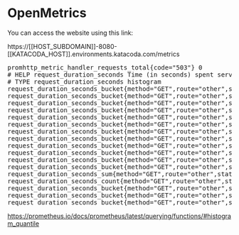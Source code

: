 # OpenMetrics 

You can access the website using this link:

https://[[HOST_SUBDOMAIN]]-8080-[[KATACODA_HOST]].environments.katacoda.com/metrics




<pre class="file">
promhttp_metric_handler_requests_total{code="503"} 0
# HELP request_duration_seconds Time (in seconds) spent serving HTTP requests.
# TYPE request_duration_seconds histogram
request_duration_seconds_bucket{method="GET",route="other",status_code="200",ws="false",le="0.005"} 0
request_duration_seconds_bucket{method="GET",route="other",status_code="200",ws="false",le="0.01"} 1
request_duration_seconds_bucket{method="GET",route="other",status_code="200",ws="false",le="0.025"} 1
request_duration_seconds_bucket{method="GET",route="other",status_code="200",ws="false",le="0.05"} 1
request_duration_seconds_bucket{method="GET",route="other",status_code="200",ws="false",le="0.1"} 1
request_duration_seconds_bucket{method="GET",route="other",status_code="200",ws="false",le="0.25"} 1
request_duration_seconds_bucket{method="GET",route="other",status_code="200",ws="false",le="0.5"} 1
request_duration_seconds_bucket{method="GET",route="other",status_code="200",ws="false",le="1"} 1
request_duration_seconds_bucket{method="GET",route="other",status_code="200",ws="false",le="2.5"} 1
request_duration_seconds_bucket{method="GET",route="other",status_code="200",ws="false",le="5"} 1
request_duration_seconds_bucket{method="GET",route="other",status_code="200",ws="false",le="10"} 1
request_duration_seconds_bucket{method="GET",route="other",status_code="200",ws="false",le="+Inf"} 1
request_duration_seconds_sum{method="GET",route="other",status_code="200",ws="false"} 0.007334103
request_duration_seconds_count{method="GET",route="other",status_code="200",ws="false"} 1
request_duration_seconds_bucket{method="GET",route="other",status_code="204",ws="false",le="0.005"} 129742
request_duration_seconds_bucket{method="GET",route="other",status_code="204",ws="false",le="0.01"} 129986
request_duration_seconds_bucket{method="GET",route="other",status_code="204",ws="false",le="0.025"} 130000
</pre>


https://prometheus.io/docs/prometheus/latest/querying/functions/#histogram_quantile